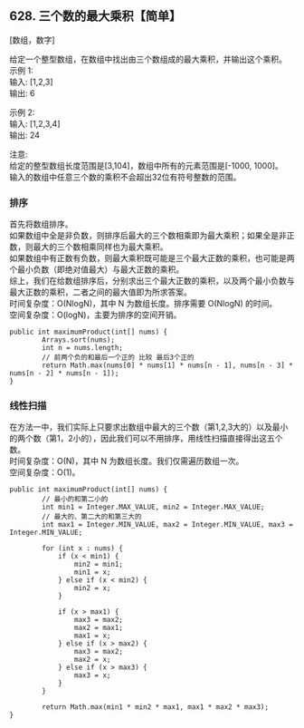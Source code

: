 ## 628. 三个数的最大乘积【简单】     
[数组，数字]     

给定一个整型数组，在数组中找出由三个数组成的最大乘积，并输出这个乘积。     
示例 1:    
输入: [1,2,3]    
输出: 6     

示例 2:    
输入: [1,2,3,4]    
输出: 24     

注意:    
给定的整型数组长度范围是[3,104]，数组中所有的元素范围是[-1000, 1000]。     
输入的数组中任意三个数的乘积不会超出32位有符号整数的范围。    

### 排序     
首先将数组排序。    
如果数组中全是非负数，则排序后最大的三个数相乘即为最大乘积；如果全是非正数，则最大的三个数相乘同样也为最大乘积。     
如果数组中有正数有负数，则最大乘积既可能是三个最大正数的乘积，也可能是两个最小负数（即绝对值最大）与最大正数的乘积。    
综上，我们在给数组排序后，分别求出三个最大正数的乘积，以及两个最小负数与最大正数的乘积，二者之间的最大值即为所求答案。     
时间复杂度：O(NlogN)，其中 N 为数组长度。排序需要 O(NlogN) 的时间。     
空间复杂度：O(logN)，主要为排序的空间开销。         
```
public int maximumProduct(int[] nums) {
        Arrays.sort(nums);
        int n = nums.length;
        // 前两个负的和最后一个正的 比较 最后3个正的
        return Math.max(nums[0] * nums[1] * nums[n - 1], nums[n - 3] * nums[n - 2] * nums[n - 1]);
}
```

### 线性扫描    
在方法一中，我们实际上只要求出数组中最大的三个数（第1,2,3大的）以及最小的两个数（第1，2小的），因此我们可以不用排序，用线性扫描直接得出这五个数。      
时间复杂度：O(N)，其中 N 为数组长度。我们仅需遍历数组一次。     
空间复杂度：O(1)。          
```
public int maximumProduct(int[] nums) {
        // 最小的和第二小的
        int min1 = Integer.MAX_VALUE, min2 = Integer.MAX_VALUE;
        // 最大的、第二大的和第三大的
        int max1 = Integer.MIN_VALUE, max2 = Integer.MIN_VALUE, max3 = Integer.MIN_VALUE;

        for (int x : nums) {
            if (x < min1) {
                min2 = min1;
                min1 = x;
            } else if (x < min2) {
                min2 = x;
            }

            if (x > max1) {
                max3 = max2;
                max2 = max1;
                max1 = x;
            } else if (x > max2) {
                max3 = max2;
                max2 = x;
            } else if (x > max3) {
                max3 = x;
            }
        }

        return Math.max(min1 * min2 * max1, max1 * max2 * max3);
}
```

































